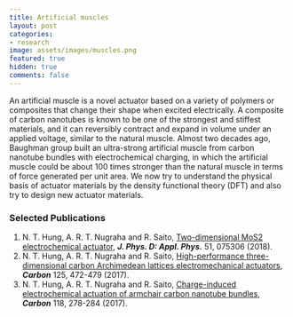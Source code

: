 ```yaml
---
title: Artificial muscles
layout: post
categories:
- research
image: assets/images/muscles.png
featured: true
hidden: true
comments: false
---
```


An artificial muscle is a novel actuator based on a variety of polymers or composites that change their shape when excited electrically. A composite of carbon nanotubes is known to be one of the strongest and stiffest materials, and it can reversibly contract and expand in volume under an applied voltage, similar to the natural muscle. Almost two decades ago, Baughman group built an ultra-strong artificial muscle from carbon nanotube bundles with electrochemical charging, in which the artificial muscle could be about 100 times stronger than the natural muscle in terms of force generated per unit area. We now try to understand the physical basis of actuator materials by the density functional theory (DFT) and also try to design new actuator materials.

### Selected Publications
1. N. T. Hung, A. R. T. Nugraha and R. Saito, [Two-dimensional MoS2 electrochemical actuator](https://doi.org/10.1088/1361-6463/aaa68f), ***J. Phys. D: Appl. Phys.*** 51, 075306 (2018).
2. N. T. Hung, A. R. T. Nugraha and R. Saito, [High-performance three-dimensional carbon Archimedean lattices electromechanical actuators](https://doi.org/10.1016/j.carbon.2017.09.083), ***Carbon*** 125, 472-479 (2017).
3. N. T. Hung, A. R. T. Nugraha and R. Saito, [Charge-induced electrochemical actuation of armchair carbon nanotube bundles](https://dx.doi.org/10.1016/j.carbon.2017.03.036), ***Carbon*** 118, 278-284 (2017).
